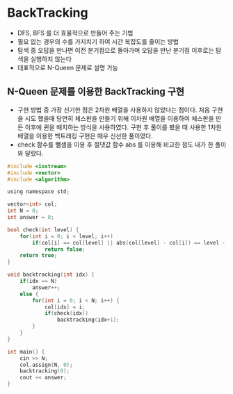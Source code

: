 # BackTracking
- DFS, BFS 를 더 효율적으로 만들어 주는 기법
- 필요 없는 경우의 수를 가지치기 하여 시간 복잡도를 줄이는 방법
- 탐색 중 오답을 만나면 이전 분기점으로 돌아가며 오답을 만난 분기점 이후로는 탐색을 실행하지 않는다
- 대표적으로 N-Queen 문제로 설명 가능

## N-Queen 문제를 이용한 BackTracking 구현
- 구현 방법 중 가장 신기한 점은 2차원 배열을 사용하지 않았다는 점이다. 처음 구현을 시도 했을때 당연히 체스판을 만들기 위해 이차원 배열을 이용하여 체스판을 만든 이후에 퀸을 배치하는 방식을 사용하였다. 구현 후 풀이를 봤을 때 사용한 1차원 배열을 이용한 백트래킹 구현은 매우 신선한 풀이였다.
- check 함수를 뺄셈을 이용 후 절댓값 함수 abs 를 이용해 비교한 점도 내가 한 풀이와 달랐다.

```C
#include <iostream>
#include <vector>
#include <algorithm>

using namespace std;

vector<int> col;
int N = 0;
int answer = 0;

bool check(int level) {
    for(int i = 0; i < level; i++)
        if(col[i] == col[level] || abs(col[level] - col[i]) == level - i)
            return false;
    return true;
}

void backtracking(int idx) {
    if(idx == N)
        answer++;
    else {
        for(int i = 0; i < N; i++) {
            col[idx] = i;
            if(check(idx))
                backtracking(idx+1);
        }
    }
}

int main() {
    cin >> N;
    col.assign(N, 0);
    backtracking(0);
    cout << answer;
}
```